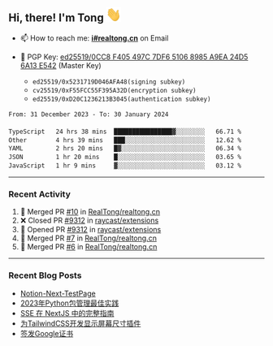## Hi, there! I'm Tong <img src="https://raw.githubusercontent.com/realtong/realtong/main/wave.gif" width="30px">


- 📫 How to reach me: **[i#realtong.cn](mailto:i@realtong.cn)** on Email
- 🔑 PGP Key: [ed25519/0CC8 F405 497C 7DF6 5106 8985 A9EA 24D5 6A13 E542](https://github.com/RealTong.gpg) (Master Key)
  
  - `ed25519/0x5231719D046AFA48(signing subkey)`
  - `cv25519/0xF55FCC55F395A32D(encryption subkey)`
  - `ed25519/0xD20C1236213B3045(authentication subkey)`

<!--START_SECTION:waka-->

```txt
From: 31 December 2023 - To: 30 January 2024

TypeScript   24 hrs 38 mins  ████████████████▓░░░░░░░░   66.71 %
Other        4 hrs 39 mins   ███░░░░░░░░░░░░░░░░░░░░░░   12.62 %
YAML         2 hrs 20 mins   █▓░░░░░░░░░░░░░░░░░░░░░░░   06.34 %
JSON         1 hr 20 mins    █░░░░░░░░░░░░░░░░░░░░░░░░   03.65 %
JavaScript   1 hr 9 mins     ▓░░░░░░░░░░░░░░░░░░░░░░░░   03.12 %
```

<!--END_SECTION:waka-->

---
### Recent Activity

<!--START_SECTION:activity-->
1. 🎉 Merged PR [#10](https://github.com/RealTong/realtong.cn/pull/10) in [RealTong/realtong.cn](https://github.com/RealTong/realtong.cn)
2. ❌ Closed PR [#9312](https://github.com/raycast/extensions/pull/9312) in [raycast/extensions](https://github.com/raycast/extensions)
3. 💪 Opened PR [#9312](https://github.com/raycast/extensions/pull/9312) in [raycast/extensions](https://github.com/raycast/extensions)
4. 🎉 Merged PR [#7](https://github.com/RealTong/realtong.cn/pull/7) in [RealTong/realtong.cn](https://github.com/RealTong/realtong.cn)
5. 🎉 Merged PR [#6](https://github.com/RealTong/realtong.cn/pull/6) in [RealTong/realtong.cn](https://github.com/RealTong/realtong.cn)
<!--END_SECTION:activity-->

---
### Recent Blog Posts
<!-- BLOG-POST-LIST:START -->
- [Notion-Next-TestPage](https://www.realtong.cn/blog/testpage)
- [2023年Python包管理最佳实践](https://www.realtong.cn/blog/poetry)
- [SSE 在 NextJS 中的完整指南](https://www.realtong.cn/blog/nextjs&sse)
- [为TailwindCSS开发显示屏幕尺寸插件](https://www.realtong.cn/blog/tailwindcssplugin)
- [签发Google证书](https://www.realtong.cn/blog/auto-issue-google-public-certificates-using-acmedotsh)
<!-- BLOG-POST-LIST:END -->
